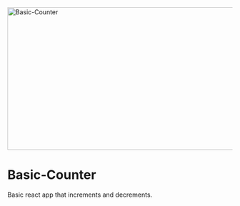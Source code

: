 <img src="https://socialify.git.ci/zibusisojnduna/Basic-Counter/image?language=1&owner=1&name=1&stargazers=1&theme=Light" alt="Basic-Counter" width="640" height="320" />

# Basic-Counter
Basic react app that increments and decrements.
